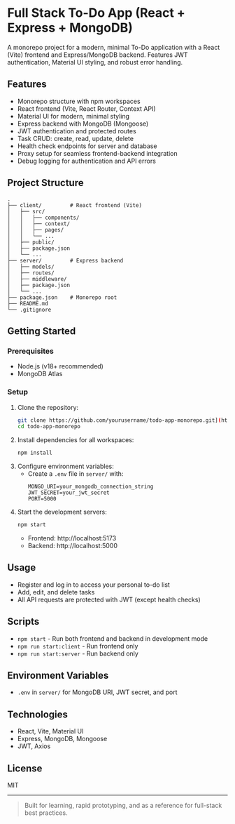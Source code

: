 
# Full Stack To-Do App (React + Express + MongoDB)

A monorepo project for a modern, minimal To-Do application with a React (Vite) frontend and Express/MongoDB backend. Features JWT authentication, Material UI styling, and robust error handling.

## Features
- Monorepo structure with npm workspaces
- React frontend (Vite, React Router, Context API)
- Material UI for modern, minimal styling
- Express backend with MongoDB (Mongoose)
- JWT authentication and protected routes
- Task CRUD: create, read, update, delete
- Health check endpoints for server and database
- Proxy setup for seamless frontend-backend integration
- Debug logging for authentication and API errors

## Project Structure
```
.
├── client/         # React frontend (Vite)
│   ├── src/
│   │   ├── components/
│   │   ├── context/
│   │   ├── pages/
│   │   └── ...
│   ├── public/
│   ├── package.json
│   └── ...
├── server/         # Express backend
│   ├── models/
│   ├── routes/
│   ├── middleware/
│   ├── package.json
│   └── ...
├── package.json    # Monorepo root
├── README.md
└── .gitignore
```

## Getting Started

### Prerequisites
- Node.js (v18+ recommended)
- MongoDB Atlas

### Setup
1. Clone the repository:
	```sh
	git clone https://github.com/yourusername/todo-app-monorepo.git](https://github.com/Nicholas7536/expresstodo.git
	cd todo-app-monorepo
	```
2. Install dependencies for all workspaces:
	```sh
	npm install
	```
3. Configure environment variables:
	- Create a `.env` file in `server/` with:
	  ```env
	  MONGO_URI=your_mongodb_connection_string
	  JWT_SECRET=your_jwt_secret
	  PORT=5000
	  ```
4. Start the development servers:
	```sh
	npm start
	```
	- Frontend: http://localhost:5173
	- Backend: http://localhost:5000

## Usage
- Register and log in to access your personal to-do list
- Add, edit, and delete tasks
- All API requests are protected with JWT (except health checks)

## Scripts
- `npm start` - Run both frontend and backend in development mode
- `npm run start:client` - Run frontend only
- `npm run start:server` - Run backend only

## Environment Variables
- `.env` in `server/` for MongoDB URI, JWT secret, and port

## Technologies
- React, Vite, Material UI
- Express, MongoDB, Mongoose
- JWT, Axios

## License
MIT

---

> Built for learning, rapid prototyping, and as a reference for full-stack best practices.
